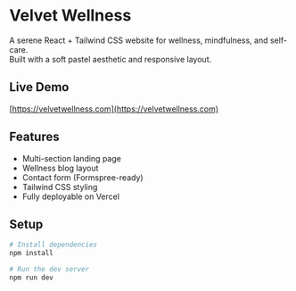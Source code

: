 # Velvet Wellness

A serene React + Tailwind CSS website for wellness, mindfulness, and self-care.  
Built with a soft pastel aesthetic and responsive layout.

## Live Demo

[https://velvetwellness.com](https://velvetwellness.com)

## Features

- Multi-section landing page
- Wellness blog layout
- Contact form (Formspree-ready)
- Tailwind CSS styling
- Fully deployable on Vercel

## Setup

```bash
# Install dependencies
npm install

# Run the dev server
npm run dev
